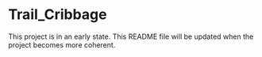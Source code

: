# Trail_Cribbage

This project is in an early state.  This README file will be updated when the project becomes more coherent.
